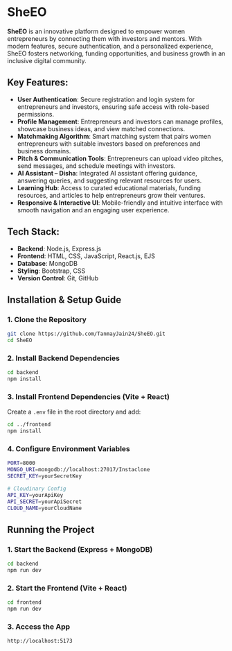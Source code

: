 # **SheEO**

**SheEO** is an innovative platform designed to empower women entrepreneurs by connecting them with investors and mentors. With modern features, secure authentication, and a personalized experience, SheEO fosters networking, funding opportunities, and business growth in an inclusive digital community.

## **Key Features**:
- **User Authentication**: Secure registration and login system for entrepreneurs and investors, ensuring safe access with role-based permissions.
- **Profile Management**: Entrepreneurs and investors can manage profiles, showcase business ideas, and view matched connections.
- **Matchmaking Algorithm**: Smart matching system that pairs women entrepreneurs with suitable investors based on preferences and business domains.
- **Pitch & Communication Tools**: Entrepreneurs can upload video pitches, send messages, and schedule meetings with investors.
- **AI Assistant – Disha**: Integrated AI assistant offering guidance, answering queries, and suggesting relevant resources for users.
- **Learning Hub**: Access to curated educational materials, funding resources, and articles to help entrepreneurs grow their ventures.
- **Responsive & Interactive UI**: Mobile-friendly and intuitive interface with smooth navigation and an engaging user experience.

## **Tech Stack**:
- **Backend**: Node.js, Express.js
- **Frontend**: HTML, CSS, JavaScript, React.js, EJS
- **Database**: MongoDB
- **Styling**: Bootstrap, CSS
- **Version Control**: Git, GitHub

## **Installation & Setup Guide**
### **1. Clone the Repository**  
```bash
git clone https://github.com/TanmayJain24/SheEO.git
cd SheEO
```

### **2. Install Backend Dependencies**  
```bash
cd backend
npm install
```

### **3. Install Frontend Dependencies (Vite + React)**  
Create a `.env` file in the root directory and add:  
```bash
cd ../frontend
npm install
```

### **4. Configure Environment Variables**  
```bash
PORT=8000
MONGO_URI=mongodb://localhost:27017/Instaclone
SECRET_KEY=yourSecretKey

# Cloudinary Config
API_KEY=yourApiKey
API_SECRET=yourApiSecret
CLOUD_NAME=yourCloudName
```


## **Running the Project**  
### **1. Start the Backend (Express + MongoDB)**  
```bash
cd backend
npm run dev
```

### **2. Start the Frontend (Vite + React)**  
```bash
cd frontend
npm run dev
```

### **3. Access the App**  
```bash
http://localhost:5173
```
